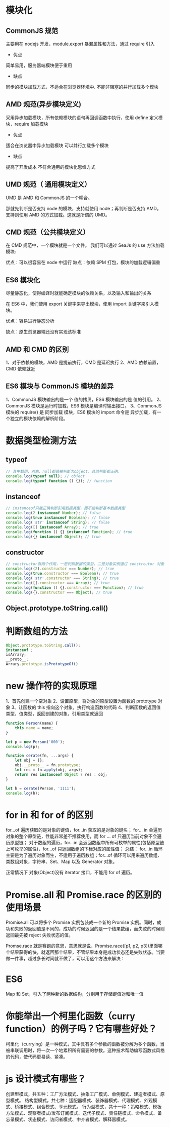 # 模块化

## CommonJS 规范

主要用在 nodejs 开发，module.export 暴漏属性和方法，通过 require 引入

-   优点

简单易用，服务器端模块便于重用

-   缺点

同步的模块加载方式，不适合在浏览器环境中.
不能非阻塞的并行加载多个模块

## AMD 规范(异步模块定义)

采用异步加载模块，所有依赖模块的语句再回调函数中执行，使用 define 定义模块，require 加载模块

-   优点

适合在浏览器中异步加载模块
可以并行加载多个模块

-   缺点

提高了开发成本
不符合通用的模块化思维方式

## UMD 规范（ 通用模块定义）

UMD 是 AMD 和 CommonJS 的一个糅合。

那就先判断是否支持 node 的模块，支持就使用 node；再判断是否支持 AMD，支持则使用 AMD 的方式加载。这就是所谓的 UMD。

## CMD 规范（公共模块定义）

在 CMD 规范中，一个模块就是一个文件。
我们可以通过 SeaJs 的 use 方法加载模块:

优点：可以很容易在 node 中运行
缺点：依赖 SPM 打包，模块的加载逻辑偏重

## ES6 模块化

尽量静态化，使得编译时就能确定模块的依赖关系，以及输入和输出的关系

在 ES6 中，我们使用 export 关键字来导出模块，使用 import 关键字来引入模块。

优点：容易进行静态分析

缺点：原生浏览器端还没有实现该标准

## AMD 和 CMD 的区别

1、对于依赖的模块，AMD 是提前执行，CMD 是延迟执行
2、AMD 依赖前置，CMD 依赖就近

## ES6 模块与 CommonJS 模块的差异

1、CommonJS 模块输出的是一个 值的拷贝，ES6 模块输出的是 值的引用。
2、CommonJS 模块是运行时加载，ES6 模块是编译时输出接口。
3、CommonJS 模块的 require() 是 同步加载 模块，ES6 模块的 import 命令是 异步加载，有一个独立的模块依赖的解析阶段。

# 数据类型检测方法

## typeof

```js
// 其中数组、对象、null都会被判断为object，其他判断都正确。
console.log(typeof null); // object
console.log(typeof function () {}); // function
```

## instanceof

```js
// instanceof只能正确判断引用数据类型，而不能判断基本数据类型
console.log(2 instanceof Number); // false
console.log(true instanceof Boolean); // false
console.log('str' instanceof String); // false
console.log([] instanceof Array); // true
console.log(function () {} instanceof Function); // true
console.log({} instanceof Object); // true
```

## constructor

```js
// constructor有两个作用，一是判断数据的类型，二是对象实例通过 constrcutor 对象访问它的构造函数。需要注意，如果创建一个对象来改变它的原型，constructor就不能用来判断数据类型了：
console.log((2).constructor === Number); // true
console.log(true.constructor === Boolean); // true
console.log('str'.constructor === String); // true
console.log([].constructor === Array); // true
console.log(function () {}.constructor === Function); // true
console.log({}.constructor === Object); // true
```

## Object.prototype.toString.call()

# 判断数组的方法

```js
Object.prototype.toString.call();
instanceof ;
isArrary;
__proto__;
Arrary.prototype.isPrototypeOf()
```

# new 操作符的实现原理

1、首先创建一个空对象
2、设置原型，将对象的原型设置为函数的 prototype 对象
3、让函数的 this 指向这个对象，执行构造函数的代码
4、判断函数的返回值类型，值类型，返回创建的对象，引用类型就返回

```js
function Person(name) {
	this.name = name;
}

let p = new Person('000');
console.log(p);

function cerate(fn, ...args) {
	let obj = {};
	obj.__proto__ = fn.prototype;
	let res = fn.apply(obj, args);
	return res instanceof Object ? res : obj;
}

let h = cerate(Person, '1111');
console.log(h);
```

# for in 和 for of 的区别

for…of 遍历获取的是对象的键值，for…in 获取的是对象的键名；
for… in 会遍历对象的整个原型链，性能非常差不推荐使用，而 for … of 只遍历当前对象不会遍历原型链；
对于数组的遍历，for…in 会返回数组中所有可枚举的属性(包括原型链上可枚举的属性)，for…of 只返回数组的下标对应的属性值；
总结： for...in 循环主要是为了遍历对象而生，不适用于遍历数组；for...of 循环可以用来遍历数组、类数组对象，字符串、Set、Map 以及 Generator 对象。

正常情况下 对象(Object)没有 iterator 接口，不能用 for of 遍历。

# Promise.all 和 Promise.race 的区别的使用场景

Promise.all 可以将多个 Promise 实例包装成一个新的 Promise 实例。同时，成功和失败的返回值是不同的，成功的时候返回的是一个结果数组，而失败的时候则返回最先被 reject 失败状态的值。

Promse.race 就是赛跑的意思，意思就是说，Promise.race([p1, p2, p3])里面哪个结果获得的快，就返回那个结果，不管结果本身是成功状态还是失败状态。当要做一件事，超过多长时间就不做了，可以用这个方法来解决：

# ES6

Map 和 Set，引入了两种新的数据结构，分别用于存储键值对和唯一值

# 你能举出一个柯里化函数（curry function）的例子吗？它有哪些好处？

柯里化（currying）是一种模式，其中具有多个参数的函数被分解为多个函数，当被串联调用时，将一次一个地累积所有需要的参数。这种技术帮助编写函数式风格的代码，使代码更易读、紧凑。

# js 设计模式有哪些？

创建型模式，共五种：工厂方法模式、抽象工厂模式、单例模式、建造者模式、原型模式。
结构型模式，共七种：适配器模式、装饰器模式、代理模式、外观模式、桥接模式、组合模式、享元模式。
行为型模式，共十一种：策略模式、模板方法模式、观察者模式/发布订阅模式、迭代子模式、责任链模式、命令模式、备忘录模式、状态模式、访问者模式、中介者模式、解释器模式。
